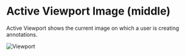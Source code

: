 # Active Viewport Image (middle)
Active Viewport shows the current image on which a user is creating annotations.

![Viewport](https://files.readme.io/38146cd-Viewport.png)
